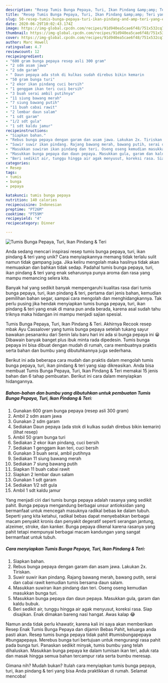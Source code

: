 ```yaml
---
description: "Resep Tumis Bunga Pepaya, Turi, Ikan Pindang &amp;amp; Teri yang Enak Banget"
title: "Resep Tumis Bunga Pepaya, Turi, Ikan Pindang &amp;amp; Teri yang Enak Banget"
slug: 50-resep-tumis-bunga-pepaya-turi-ikan-pindang-and-amp-teri-yang-enak-banget
date: 2020-06-29T10:02:43.174Z
image: https://img-global.cpcdn.com/recipes/91d940ea5cae6f48/751x532cq70/tumis-bunga-pepaya-turi-ikan-pindang-teri-foto-resep-utama.jpg
thumbnail: https://img-global.cpcdn.com/recipes/91d940ea5cae6f48/751x532cq70/tumis-bunga-pepaya-turi-ikan-pindang-teri-foto-resep-utama.jpg
cover: https://img-global.cpcdn.com/recipes/91d940ea5cae6f48/751x532cq70/tumis-bunga-pepaya-turi-ikan-pindang-teri-foto-resep-utama.jpg
author: Marc Howell
ratingvalue: 4.7
reviewcount: 12
recipeingredient:
- "600 gram bunga pepaya resep asli 300 gram"
- "2 sdm asam jawa"
- "2 sdm garam"
- " Daun pepaya ada stok di kulkas sudah direbus bikin kemarin           lihat resep"
- "50 gram bunga turi"
- "2 ekor ikan pindang cuci bersih"
- "1 genggam ikan teri cuci bersih"
- "3 buah serai ambil putihnya"
- "11 siung bawang merah"
- "7 siung bawang putih"
- "11 buah cabai rawit"
- "2 lembar daun salam"
- "1 sdt garam"
- "1/2 sdt gula"
- "1 sdt kaldu jamur"
recipeinstructions:
- "Siapkan bahan."
- "Rebus bunga pepaya dengan garam dan asam jawa. Lakukan 2x. Tiriskan."
- "Suwir suwir ikan pindang. Rajang bawang merah, bawang putih, serai dan cabai rawit kemudian tumis bersama daun salam."
- "Masukkan suwiran ikan pindang dan teri. Oseng oseng kemudian masukkan bunga turi."
- "Masukkan bunga pepaya dan daun pepaya. Masukkan gula, garam dan kaldu bubuk."
- "Beri sedikit air, tunggu hingga air agak menyusut, koreksi rasa. Siap disajikan. Enak dimakan bareng nasi hangat. Awas kalap 😂"
categories:
- Resep
tags:
- tumis
- bunga
- pepaya

katakunci: tumis bunga pepaya 
nutrition: 140 calories
recipecuisine: Indonesian
preptime: "PT26M"
cooktime: "PT59M"
recipeyield: "4"
recipecategory: Dinner

---
```



![Tumis Bunga Pepaya, Turi, Ikan Pindang &amp; Teri](https://img-global.cpcdn.com/recipes/91d940ea5cae6f48/751x532cq70/tumis-bunga-pepaya-turi-ikan-pindang-teri-foto-resep-utama.jpg)

Anda sedang mencari inspirasi resep tumis bunga pepaya, turi, ikan pindang &amp; teri yang unik? Cara menyiapkannya memang tidak terlalu sulit namun tidak gampang juga. Jika keliru mengolah maka hasilnya tidak akan memuaskan dan bahkan tidak sedap. Padahal tumis bunga pepaya, turi, ikan pindang &amp; teri yang enak seharusnya punya aroma dan rasa yang mampu memancing selera kita.

Banyak hal yang sedikit banyak mempengaruhi kualitas rasa dari tumis bunga pepaya, turi, ikan pindang &amp; teri, pertama dari jenis bahan, kemudian pemilihan bahan segar, sampai cara mengolah dan menghidangkannya. Tak perlu pusing jika hendak menyiapkan tumis bunga pepaya, turi, ikan pindang &amp; teri yang enak di mana pun anda berada, karena asal sudah tahu triknya maka hidangan ini mampu menjadi sajian spesial.

Tumis Bunga Pepaya, Turi, Ikan Pindang &amp; Teri. Akhirnya Recook resep mbak Ayu Cassalover yang tumis bunga pepaya setelah tukang sayur bawakan pesananku dari Senin lalu baru hari ini ada si bunga pepaya ini 😀 Dibawain banyak banget plus ibuk minta rada dipedesin. Tumis bunga pepaya ini bisa dibuat dengan mudah di rumah, cara membuatnya praktis serta bahan dan bumbu yang dibutuhkannya juga sederhana.


Berikut ini ada beberapa cara mudah dan praktis dalam mengolah tumis bunga pepaya, turi, ikan pindang &amp; teri yang siap dikreasikan. Anda bisa membuat Tumis Bunga Pepaya, Turi, Ikan Pindang &amp; Teri memakai 15 jenis bahan dan 6 tahap pembuatan. Berikut ini cara dalam menyiapkan hidangannya.

<!--inarticleads1-->

##### Bahan-bahan dan bumbu yang dibutuhkan untuk pembuatan Tumis Bunga Pepaya, Turi, Ikan Pindang &amp; Teri:

1. Gunakan 600 gram bunga pepaya (resep asli 300 gram)
1. Ambil 2 sdm asam jawa
1. Gunakan 2 sdm garam
1. Sediakan  Daun pepaya (ada stok di kulkas sudah direbus bikin kemarin)           (lihat resep)
1. Ambil 50 gram bunga turi
1. Sediakan 2 ekor ikan pindang, cuci bersih
1. Sediakan 1 genggam ikan teri, cuci bersih
1. Gunakan 3 buah serai, ambil putihnya
1. Sediakan 11 siung bawang merah
1. Sediakan 7 siung bawang putih
1. Siapkan 11 buah cabai rawit
1. Siapkan 2 lembar daun salam
1. Gunakan 1 sdt garam
1. Sediakan 1/2 sdt gula
1. Ambil 1 sdt kaldu jamur


Yang menjadi ciri dari tumis bunga pepaya adalah rasanya yang sedikit pahit. Bunga pepaya mengandung berbagai unsur antioksidan yang bermanfaat untuk mencegah masuknya radikal bebas ke dalam tubuh. Seperti yang kita ketahui, radikal bebas dapat menyebabkan berbagai macam penyakit kronis dan penyakit degeratif seperti serangan jantung, alzeimer, stroke, dan kanker. Bunga pepaya dikenal karena rasanya yang pahit tetapi mempunyai berbagai macam kandungan yang sangat bermanfaat untuk tubuh. 

<!--inarticleads2-->

##### Cara menyiapkan Tumis Bunga Pepaya, Turi, Ikan Pindang &amp; Teri:

1. Siapkan bahan.
1. Rebus bunga pepaya dengan garam dan asam jawa. Lakukan 2x. Tiriskan.
1. Suwir suwir ikan pindang. Rajang bawang merah, bawang putih, serai dan cabai rawit kemudian tumis bersama daun salam.
1. Masukkan suwiran ikan pindang dan teri. Oseng oseng kemudian masukkan bunga turi.
1. Masukkan bunga pepaya dan daun pepaya. Masukkan gula, garam dan kaldu bubuk.
1. Beri sedikit air, tunggu hingga air agak menyusut, koreksi rasa. Siap disajikan. Enak dimakan bareng nasi hangat. Awas kalap 😂


Namun anda tidak perlu khawatir, karena kali ini saya akan memberikan Resep Enak Tumis Bunga Pepaya dan dijamin Bebas Pahit, keluarga anda pasti akan. Resep tumis bunga pepaya tidak pahit #tumisbungapepaya #bungapepaya. Merebus bunga turi bertujuan untuk mengurangi rasa pahit pada bunga turi. Panaskan sedikit minyak, tumis bumbu yang telah dihaluskan. Masukkan bunga pepaya ke dalam tumisan ikan teri, aduk rata dan masak hingga semua bahan tercampur rata serta bumbu meresap. 

Gimana nih? Mudah bukan? Itulah cara menyiapkan tumis bunga pepaya, turi, ikan pindang &amp; teri yang bisa Anda praktikkan di rumah. Selamat mencoba!
